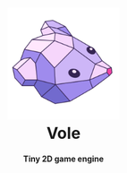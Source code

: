 <h1 align="center">
  <img src="https://raw.githubusercontent.com/dinomintstudio/vole/master/data/logo/logo.svg" width="200">
  <br>
  Vole
  <br>
</h1>

<h4 align="center">Tiny 2D game engine</h4>
